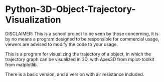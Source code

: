 # Python-3D-Object-Trajectory-Visualization

DISCLAIMER: 
This is a school project to be seen by those concerning, it is by no means a program designed to be responsible for commercial usage, viewers are advised to modify the code to your usage.

This is a program for visualizing the trajectory of a object, in which the trajectory graph can be visualized in 3D, with Axes3D from mplot-toolkit from matplotlib.

There is a basic version, and a version with air resistance included.
